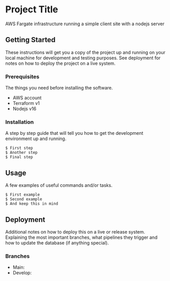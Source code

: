 # Project Title

AWS Fargate infrastructure running a simple client site with a nodejs server

## Getting Started

These instructions will get you a copy of the project up and running on your local machine for development and testing purposes. See deployment for notes on how to deploy the project on a live system.

### Prerequisites

The things you need before installing the software.

* AWS account
* Terraform v1
* Nodejs v16

### Installation

A step by step guide that will tell you how to get the development environment up and running.

```
$ First step
$ Another step
$ Final step
```

## Usage

A few examples of useful commands and/or tasks.

```
$ First example
$ Second example
$ And keep this in mind
```

## Deployment

Additional notes on how to deploy this on a live or release system. Explaining the most important branches, what pipelines they trigger and how to update the database (if anything special).

### Branches

* Main:
* Develop:
